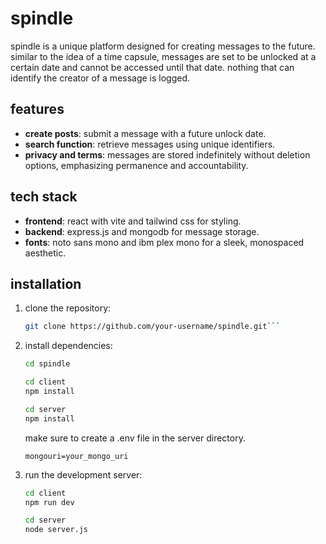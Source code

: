 # spindle

spindle is a unique platform designed for creating messages to the future.
similar to the idea of a time capsule, messages are set to be unlocked at a certain date and cannot be accessed until that date.
nothing that can identify the creator of a message is logged.

## features

- **create posts**: submit a message with a future unlock date.
- **search function**: retrieve messages using unique identifiers.
- **privacy and terms**: messages are stored indefinitely without deletion options, emphasizing permanence and accountability.

## tech stack

- **frontend**: react with vite and tailwind css for styling.
- **backend**: express.js and mongodb for message storage.
- **fonts**: noto sans mono and ibm plex mono for a sleek, monospaced aesthetic.

## installation

1. clone the repository:

   ````bash
   git clone https://github.com/your-username/spindle.git```

   ````

2. install dependencies:

   ```bash
   cd spindle

   cd client
   npm install

   cd server
   npm install
   ```

   make sure to create a .env file in the server directory.

   ```dotenv
   mongouri=your_mongo_uri
   ```

3. run the development server:

   ```bash
   cd client
   npm run dev

   cd server
   node server.js
   ```
